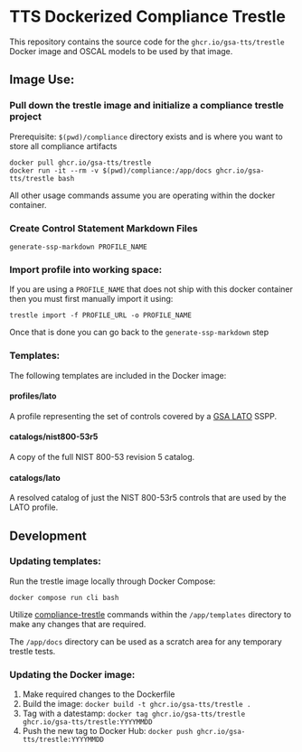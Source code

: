 # TTS Dockerized Compliance Trestle

This repository contains the source code for the `ghcr.io/gsa-tts/trestle` Docker image and OSCAL models to be used by that image.

## Image Use:

### Pull down the trestle image and initialize a compliance trestle project

Prerequisite: `$(pwd)/compliance` directory exists and is where you want to store all compliance artifacts

```
docker pull ghcr.io/gsa-tts/trestle
docker run -it --rm -v $(pwd)/compliance:/app/docs ghcr.io/gsa-tts/trestle bash
```

All other usage commands assume you are operating within the docker container.

### Create Control Statement Markdown Files

`generate-ssp-markdown PROFILE_NAME`

### Import profile into working space:

If you are using a `PROFILE_NAME` that does not ship with this docker container then you must first manually import it using:

`trestle import -f PROFILE_URL -o PROFILE_NAME`

Once that is done you can go back to the `generate-ssp-markdown` step

### Templates:

The following templates are included in the Docker image:

#### profiles/lato

A profile representing the set of controls covered by a [GSA LATO](https://www.gsa.gov/system/files/Lightweight-Security-Authorization-Process-%28LATO%29%20%5BCIO-IT-Security-14-68-Rev-7%5D%2009-17-2021docx%20%281%29.pdf) SSPP.

#### catalogs/nist800-53r5

A copy of the full NIST 800-53 revision 5 catalog.

#### catalogs/lato

A resolved catalog of just the NIST 800-53r5 controls that are used by the LATO profile.

## Development

### Updating templates:

Run the trestle image locally through Docker Compose:

`docker compose run cli bash`

Utilize [compliance-trestle](https://oscal-compass.github.io/compliance-trestle/) commands within the `/app/templates` directory to make any changes that are required.

The `/app/docs` directory can be used as a scratch area for any temporary trestle tests.

### Updating the Docker image:

1. Make required changes to the Dockerfile
1. Build the image: `docker build -t ghcr.io/gsa-tts/trestle .`
1. Tag with a datestamp: `docker tag ghcr.io/gsa-tts/trestle ghcr.io/gsa-tts/trestle:YYYYMMDD`
1. Push the new tag to Docker Hub: `docker push ghcr.io/gsa-tts/trestle:YYYYMMDD`
